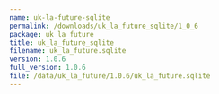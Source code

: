 ```yaml
---
name: uk-la-future-sqlite
permalink: /downloads/uk_la_future_sqlite/1_0_6
package: uk_la_future
title: uk_la_future_sqlite
filename: uk_la_future.sqlite
version: 1.0.6
full_version: 1.0.6
file: /data/uk_la_future/1.0.6/uk_la_future.sqlite
---
```

